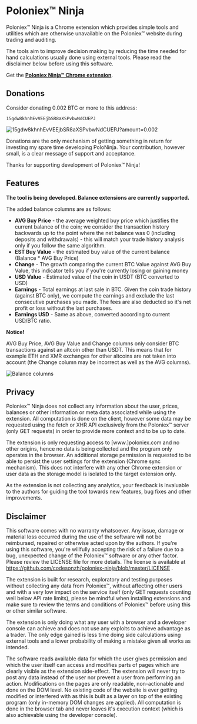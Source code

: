 # Poloniex™ Ninja

Poloniex™ Ninja is a Chrome extension which provides simple tools and utilities
which are otherwise unavailable on the Poloniex™ website during trading and
auditing.

The tools aim to improve decision making by reducing the time needed for hand
calculations usually done using external tools. Please read the disclaimer below
before using this software.

Get the [**Poloniex Ninja™ Chrome extension**](http://bit.ly/polo-ninja-gh).

## Donations

Consider donating 0.002 BTC or more to this address:

```
15gdw8khnhEvVEEjbSR8aXSPvbwNdCUEPJ
```
![15gdw8khnhEvVEEjbSR8aXSPvbwNdCUEPJ?amount=0.002](https://github.com/codesonzh/poloniex-ninja/blob/master/src/img/donate-qr-code.png?raw=true)


Donations are the only mechanism of getting something in return for investing
my spare time developing PoloNinja. Your contribution, however small, is a
clear message of support and acceptance.

Thanks for supporting development of Poloniex™ Ninja!

## Features

**The tool is being developed. Balance extensions are currently supported.**

The added balance columns are as follows:

* **AVG Buy Price** - the average weighted buy price which justifies the current
  balance of the coin; we consider the transaction history backwards up to the
  point where the net balance was 0 (including deposits and withdrawals) - this
  will match your trade history analysis only if you follow the same algorithm.
* **EST Buy Value** - the estimated buy value of the current balance (Balance *
  AVG Buy Price)
* **Change** - The growth comparing the current BTC Value against AVG Buy Value,
  this indicator tells you if you're currently losing or gaining money
* **USD Value** - Estimated value of the coin in USDT (BTC converted to USD)
* **Earnings** - Total earnings at last sale in BTC. Given the coin trade
  history (against BTC only), we compute the earnings and exclude the last
  consecutive purchases you made. The fees are also deducted so it's net profit
  or loss without the last purchases.
* **Earnings USD** - Same as above, converted according to current USD/BTC
  ratio.

**Notice!**

AVG Buy Price, AVG Buy Value and Change columns only consider BTC transactions
against an altcoin other than USDT. This means that for example ETH and XMR
exchanges for other altcoins are not taken into account (the Change column may
be incorrect as well as the AVG columns).

![Balance columns](https://github.com/codesonzh/poloniex-ninja/blob/master/docs/balances.png?raw=true)


## Privacy

Poloniex™ Ninja does not collect any information about the user, prices,
balances or other information or meta data associated while using the extension.
All computation is done on the client, however some data may be requested using
the fetch or XHR API exclusively from the Poloniex™ server (only GET requests)
in order to provide more context and to be up to date.

The extension is only requesting access to [www.]poloniex.com and no other
origins, hence no data is being collected and the program only operates in the
browser. An additional storage permission is requested to be able to persist the
user settings for the extension (Chrome sync mechanism). This does not interfere
with any other Chrome extension or user data as the storage model is isolated to
the target extension only.

As the extension is not collecting any analytics, your feedback is invaluable
to the authors for guiding the tool towards new features, bug fixes and other
improvements.


## Disclaimer

This software comes with no warranty whatsoever. Any issue, damage or material
loss occurred during the use of the software will not be reimbursed, repaired or
otherwise acted upon by the authors. If you're using this software, you're
willfully accepting the risk of a failure due to a bug, unexpected change of
the Poloniex™ software or any other factor. Please review the LICENSE file for
more details. The license is available at
https://github.com/codesonzh/poloniex-ninja/blob/master/LICENSE .

The extension is built for research, exploratory and testing purposes without
collecting any data from Poloniex™, without affecting other users and with a
very low impact on the service itself (only GET requests counting well below API
rate limits), please be mindful when installing extensions and make sure to
review the terms and conditions of Poloniex™ before using this or other similar
software.

The extension is only doing what any user with a browser and a developer console
can achieve and does not use any exploits to achieve advantage as a trader. The
only edge gained is less time doing side calculations using external tools and
a lower probability of making a mistake given all works as intended.

The software reads available data for which the user gives permission and which
the user itself can access and modifies parts of pages which are clearly visible
as the extension side-effect. The extension will never try to post any data
instead of the user nor prevent a user from performing an action. Modifications
on the pages are only readable, non-actionable and done on the DOM level. No
existing code of the website is ever getting modified or interfered with as this
is built as a layer on top of the existing program (only in-memory DOM changes
are applied). All computation is done in the browser tab and never leaves it's
execution context (which is also achievable using the developer console).
